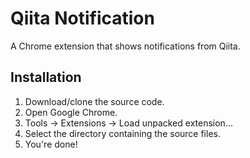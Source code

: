 # Qiita Notification

A Chrome extension that shows notifications from Qiita.

## Installation

1. Download/clone the source code.
2. Open Google Chrome.
3. Tools -> Extensions -> Load unpacked extension...
4. Select the directory containing the source files.
5. You're done!

